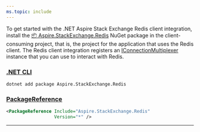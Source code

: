 ```yaml
---
ms.topic: include
---
```


To get started with the .NET Aspire Stack Exchange Redis client integration, install the [📦 Aspire.StackExchange.Redis](https://www.nuget.org/packages/Aspire.StackExchange.Redis) NuGet package in the client-consuming project, that is, the project for the application that uses the Redis client. The Redis client integration registers an [IConnectionMultiplexer](https://stackexchange.github.io/StackExchange.Redis/Basics) instance that you can use to interact with Redis.

### [.NET CLI](#tab/dotnet-cli)

```dotnetcli
dotnet add package Aspire.StackExchange.Redis
```

### [PackageReference](#tab/package-reference)

```xml
<PackageReference Include="Aspire.StackExchange.Redis"
                  Version="*" />
```

---
